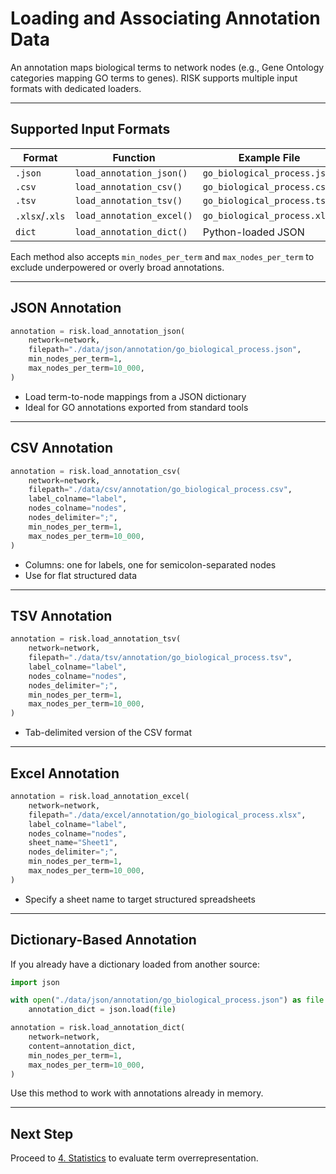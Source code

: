 # Loading and Associating Annotation Data

An annotation maps biological terms to network nodes (e.g., Gene Ontology categories mapping GO terms to genes). RISK supports multiple input formats with dedicated loaders.

---

## Supported Input Formats

| Format         | Function                  | Example File                 |
| -------------- | ------------------------- | ---------------------------- |
| `.json`        | `load_annotation_json()`  | `go_biological_process.json` |
| `.csv`         | `load_annotation_csv()`   | `go_biological_process.csv`  |
| `.tsv`         | `load_annotation_tsv()`   | `go_biological_process.tsv`  |
| `.xlsx`/`.xls` | `load_annotation_excel()` | `go_biological_process.xlsx` |
| `dict`         | `load_annotation_dict()`  | Python-loaded JSON           |

Each method also accepts `min_nodes_per_term` and `max_nodes_per_term` to exclude underpowered or overly broad annotations.

---

## JSON Annotation

```python
annotation = risk.load_annotation_json(
    network=network,
    filepath="./data/json/annotation/go_biological_process.json",
    min_nodes_per_term=1,
    max_nodes_per_term=10_000,
)
```

- Load term-to-node mappings from a JSON dictionary
- Ideal for GO annotations exported from standard tools

---

## CSV Annotation

```python
annotation = risk.load_annotation_csv(
    network=network,
    filepath="./data/csv/annotation/go_biological_process.csv",
    label_colname="label",
    nodes_colname="nodes",
    nodes_delimiter=";",
    min_nodes_per_term=1,
    max_nodes_per_term=10_000,
)
```

- Columns: one for labels, one for semicolon-separated nodes
- Use for flat structured data

---

## TSV Annotation

```python
annotation = risk.load_annotation_tsv(
    network=network,
    filepath="./data/tsv/annotation/go_biological_process.tsv",
    label_colname="label",
    nodes_colname="nodes",
    nodes_delimiter=";",
    min_nodes_per_term=1,
    max_nodes_per_term=10_000,
)
```

- Tab-delimited version of the CSV format

---

## Excel Annotation

```python
annotation = risk.load_annotation_excel(
    network=network,
    filepath="./data/excel/annotation/go_biological_process.xlsx",
    label_colname="label",
    nodes_colname="nodes",
    sheet_name="Sheet1",
    nodes_delimiter=";",
    min_nodes_per_term=1,
    max_nodes_per_term=10_000,
)
```

- Specify a sheet name to target structured spreadsheets

---

## Dictionary-Based Annotation

If you already have a dictionary loaded from another source:

```python
import json

with open("./data/json/annotation/go_biological_process.json") as file:
    annotation_dict = json.load(file)

annotation = risk.load_annotation_dict(
    network=network,
    content=annotation_dict,
    min_nodes_per_term=1,
    max_nodes_per_term=10_000,
)
```

Use this method to work with annotations already in memory.

---

## Next Step

Proceed to [4. Statistics](./4_statistics.md) to evaluate term overrepresentation.

